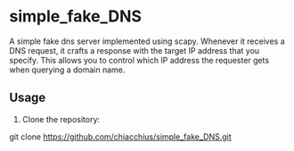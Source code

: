# simple_fake_DNS
A simple fake dns server implemented using scapy. Whenever it receives a DNS request, it crafts a response with the target IP address that you specify. This allows you to control which IP address the requester gets when querying a domain name.

## Usage

1. Clone the repository:

git clone https://github.com/chiacchius/simple_fake_DNS.git